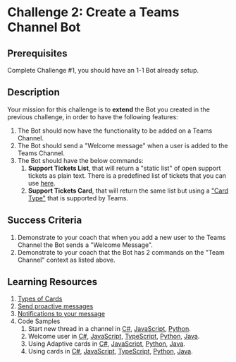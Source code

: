# Challenge 2: Create a Teams Channel Bot

## Prerequisites

Complete Challenge #1, you should have an 1-1 Bot already setup.

## Description

Your mission for this challenge is to **extend** the Bot you created in the previous challenge, in order to have the following features:

1. The Bot should now have the functionality to be added on a Teams Channel.
2. The Bot should send a "Welcome message" when a user is added to the Teams Channel.
3. The Bot should have the below commands:
    1. **Support Tickets List**, that will return a "static list" of open support tickets as plain text. There is a predefined list of tickets that you can use [here](https://github.com/LevonDX/Teams-Hack-event-March-2022/blob/main/Challenge%202/Resources/SupportTickets.csv).
    2. **Support Tickets Card**, that will return the same list but using a ["Card Type"](https://docs.microsoft.com/en-us/microsoftteams/platform/task-modules-and-cards/cards/cards-reference) that is supported by Teams.

## Success Criteria

1. Demonstrate to your coach that when you add a new user to the Teams Channel the Bot sends a "Welcome Message".
2. Demonstrate to your coach that the Bot has 2 commands on the "Team Channel" context as listed above.

## Learning Resources

1. [Types of Cards](https://docs.microsoft.com/en-us/microsoftteams/platform/task-modules-and-cards/cards/cards-reference)
2. [Send proactive messages](https://docs.microsoft.com/en-us/microsoftteams/platform/bots/how-to/conversations/send-proactive-messages)
3. [Notifications to your message](https://docs.microsoft.com/en-us/microsoftteams/platform/bots/how-to/conversations/conversation-messages?tabs=dotnet#notifications-to-your-message)
4. Code Samples
    1. Start new thread in a channel in [C#](https://github.com/microsoft/BotBuilder-Samples/blob/master/samples/csharp_dotnetcore/58.teams-start-new-thread-in-channel), [JavaScript](https://github.com/microsoft/BotBuilder-Samples/blob/master/samples/javascript_nodejs/58.teams-start-new-thread-in-channel), [Python](https://github.com/microsoft/BotBuilder-Samples/blob/master/samples/python/58.teams-start-thread-in-channel).
    2. Welcome user in [C#](https://github.com/microsoft/BotBuilder-Samples/tree/main/samples/csharp_dotnetcore/03.welcome-user), [JavaScript](https://github.com/microsoft/BotBuilder-Samples/blob/main/samples/javascript_nodejs/03.welcome-users), [TypeScript](https://github.com/microsoft/BotBuilder-Samples/blob/main/samples/typescript_nodejs/03.welcome-users), [Python](https://github.com/microsoft/BotBuilder-Samples/tree/main/samples/python/03.welcome-user), [Java](https://github.com/microsoft/BotBuilder-Samples/blob/main/samples/java_springboot/03.welcome-user).
    3. Using Adaptive cards in [C#](https://github.com/microsoft/BotBuilder-Samples/tree/main/samples/csharp_dotnetcore/07.using-adaptive-cards), [JavaScript](https://github.com/microsoft/BotBuilder-Samples/blob/main/samples/javascript_nodejs/07.using-adaptive-cards), [Python](https://github.com/microsoft/BotBuilder-Samples/blob/main/samples/python/07.using-adaptive-cards),	[Java](https://github.com/microsoft/BotBuilder-Samples/blob/main/samples/java_springboot/07.using-adaptive-cards).
    4. Using cards in [C#](https://github.com/microsoft/BotBuilder-Samples/blob/main/samples/csharp_dotnetcore/06.using-cards), [JavaScript](https://github.com/microsoft/BotBuilder-Samples/blob/main/samples/javascript_nodejs/06.using-cards), [TypeScript](https://github.com/microsoft/BotBuilder-Samples/blob/main/samples/typescript_nodejs/06.using-cards), [Python](https://github.com/microsoft/BotBuilder-Samples/blob/main/samples/python/06.using-cards), [Java](https://github.com/microsoft/BotBuilder-Samples/blob/main/samples/java_springboot/06.using-cards).
